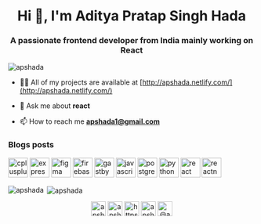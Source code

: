 <h1 align="center">Hi 👋, I'm Aditya Pratap Singh Hada</h1>
<h3 align="center">A passionate frontend developer from India mainly working on React</h3>

<p align="left"> <img src="https://komarev.com/ghpvc/?username=apshada" alt="apshada" /> </p>

- 👨‍💻 All of my projects are available at [http://apshada.netlify.com/](http://apshada.netlify.com/)

- 💬 Ask me about **react**

- 📫 How to reach me **apshada1@gmail.com**

### Blogs posts
<!-- BLOG-POST-LIST:START -->
<!-- BLOG-POST-LIST:END -->

<p align="left"><img src="https://devicons.github.io/devicon/devicon.git/icons/cplusplus/cplusplus-original.svg" alt="cplusplus" width="40" height="40"/> <img src="https://devicons.github.io/devicon/devicon.git/icons/express/express-original-wordmark.svg" alt="express" width="40" height="40"/> <img src="https://www.vectorlogo.zone/logos/figma/figma-icon.svg" alt="figma" width="40" height="40"/> <img src="https://www.vectorlogo.zone/logos/firebase/firebase-icon.svg" alt="firebase" width="40" height="40"/> <img src="https://www.vectorlogo.zone/logos/gatsbyjs/gatsbyjs-icon.svg" alt="gastby" width="40" height="40"/> <img src="https://devicons.github.io/devicon/devicon.git/icons/javascript/javascript-original.svg" alt="javascript" width="40" height="40"/> <img src="https://devicons.github.io/devicon/devicon.git/icons/postgresql/postgresql-original-wordmark.svg" alt="postgresql" width="40" height="40"/> <img src="https://devicons.github.io/devicon/devicon.git/icons/python/python-original.svg" alt="python" width="40" height="40"/> <img src="https://devicons.github.io/devicon/devicon.git/icons/react/react-original-wordmark.svg" alt="react" width="40" height="40"/> <img src="https://reactnative.dev/img/header_logo.svg" alt="reactnative" width="40" height="40"/></p><p><img align="left" src="https://github-readme-stats.vercel.app/api/top-langs/?username=apshada&layout=compact&hide=html" alt="apshada" /></p>

<p>&nbsp;<img align="center" src="https://github-readme-stats.vercel.app/api?username=apshada&show_icons=true" alt="apshada" /></p>

<p align="center">
<a href="https://dev.to/apshada1" target="blank"><img align="center" src="https://cdn.jsdelivr.net/npm/simple-icons@3.0.1/icons/dev-dot-to.svg" alt="apshada1" height="30" width="30" /></a>
<a href="https://twitter.com/apshada1" target="blank"><img align="center" src="https://cdn.jsdelivr.net/npm/simple-icons@3.0.1/icons/twitter.svg" alt="apshada1" height="30" width="30" /></a>
<a href="https://linkedin.com/in/https://www.linkedin.com/in/aditya-pratap-singh-hada-0a106b183/" target="blank"><img align="center" src="https://cdn.jsdelivr.net/npm/simple-icons@3.0.1/icons/linkedin.svg" alt="https://www.linkedin.com/in/aditya-pratap-singh-hada-0a106b183/" height="30" width="30" /></a>
<a href="https://instagram.com/apshada1" target="blank"><img align="center" src="https://cdn.jsdelivr.net/npm/simple-icons@3.0.1/icons/instagram.svg" alt="apshada1" height="30" width="30" /></a>
<a href="https://medium.com/@apshada1" target="blank"><img align="center" src="https://cdn.jsdelivr.net/npm/simple-icons@3.0.1/icons/medium.svg" alt="@apshada1" height="30" width="30" /></a>
</p>
